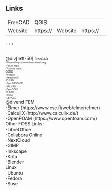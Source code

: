 ## Links
<table>

  <tr>
    <td>FreeCAD</td>
    <td>QGIS</td> 
  </tr>

  <tr class="tableRow">
    <td>Website</td>
    <td>https://</td>
    <td>Website</td>
    <td>https://<td>
  </tr>

</table>

+++

<br>
@div[left-50]
<span style="font-size:70%">
FreeCAD
</span>
<span style="font-size:50%">
<br>
-Website https://www.freecadweb.org<br>
-Forum https:<br>
-Tutorials https:<br>
</span>
<span style="font-size:70%">
QGIS
</span>
<span style="font-size:50%">
<br>
-Website<br>
-AequillibraE<br>
</span>
<span style="font-size:50%">
3D CAD
</span>
<span style="font-size:50%">
<br>
-OpenCASCADE<br>
-BRL CAD<br>
-OpenSCAD<br>
</span>
<span style="font-size:50%">
2D CAD
</span>
<span style="font-size:50%">
<br>
-KiCAD<br>
-LibreCAD<br>
</span>
@divend
FEM<br>
-Elmer (https://www.csc.fi/web/elmer/elmer)<br>
-CalculiX (http://www.calculix.de/)<br>
-OpenFOAM (https://www.openfoam.com/)<br>
Other FOSS Links:<br>
-LibreOffice<br>
-Collabora Online<br>
-NextCloud<br>
-GIMP<br>
-Inkscape<br>
-Krita<br>
-Blender<br>
Linux<br>
-Ubuntu<br>
-Fedora<br>
-Suse<br>